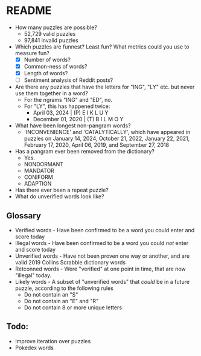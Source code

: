 # README

* How many puzzles are possible?
  * 52,729 valid puzzles
  * 97,841 invalid puzzles
* Which puzzles are funnest? Least fun? What metrics could you use to measure fun?
  - [X] Number of words?
  - [X] Common-ness of words?
  - [X] Length of words?
  - [ ] Sentiment analysis of Reddit posts?
* Are there any puzzles that have the letters for "ING", "LY" etc. but never use them together in a word?
  * For the ngrams "ING" and "ED", no.
  * For "LY", this has happened twice:
    * April 03, 2024 | (P) E I K L U Y
    * December 01, 2020 | (T) B I L M O Y
* What have been longest non-pangram words?
  * 'INCONVENIENCE' and 'CATALYTICALLY', which have appeared in puzzles on January 14, 2024, October 21, 2022, 
January 22, 2021, February 17, 2020, April 06, 2019, and September 27, 2018
* Has a pangram ever been removed from the dictionary?
  * Yes.
  * NONDORMANT
  * MANDATOR
  * CONIFORM
  * ADAPTION
* Has there ever been a repeat puzzle?
* What do unverified words look like?

## Glossary

- Verified words - Have been confirmed to be a word you could enter and score today 
- Illegal words - Have been confirmed to be a word you could *not* enter and score today
- Unverified words - Have not been proven one way or another, and are valid 2019 Collins Scrabble dictionary words
- Retconned words - Were "verified" at one point in time, that are now "illegal" today.
- Likely words - A subset of "unverified words" that *could* be in a future puzzle, according to the following rules
  - Do not contain an "S"
  - Do not contain an "E" and "R"
  - Do not contain 8 or more unique letters

## Todo:
- Improve iteration over puzzles
- Pokedex words
